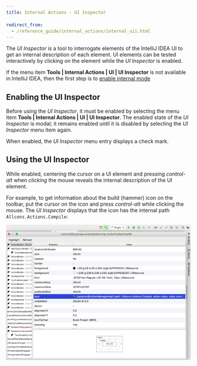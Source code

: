```yaml
---
title: Internal Actions - UI Inspector

redirect_from:
  - /reference_guide/internal_actions/internal_uii.html
---
```

<!-- Copyright 2000-2020 JetBrains s.r.o. and other contributors. Use of this source code is governed by the Apache 2.0 license that can be found in the LICENSE file. -->

The _UI Inspector_ is a tool to interrogate elements of the IntelliJ IDEA UI to get an internal description of each element.
UI elements can be tested interactively by clicking on the element while the _UI Inspector_ is enabled.

If the menu item **Tools \| Internal Actions \| UI \| UI Inspector** is not available in IntelliJ IDEA, then the first step is to [enable internal mode](enabling_internal.md)

## Enabling the UI Inspector
Before using the _UI Inspector_, it must be enabled by selecting the menu item **Tools \| Internal Actions \| UI \| UI Inspector**.
The enabled state of the _UI Inspector_ is modal; it remains enabled until it is disabled by selecting the _UI Inspector_ menu item again. 

When enabled, the _UI Inspector_ menu entry displays a check mark.

## Using the UI Inspector
While enabled, centering the cursor on a UI element and pressing _control-alt_ when _clicking_ the mouse reveals the internal description of the UI element.

For example, to get information about the build (hammer) icon on the toolbar, put the cursor on the icon and press _control-alt_ while clicking the mouse.
The _UI Inspector_ displays that the icon has the internal path `Allcons.Actions.Compile`:

![Internal Icon Info](img/internal_uii_icon_info.png)

